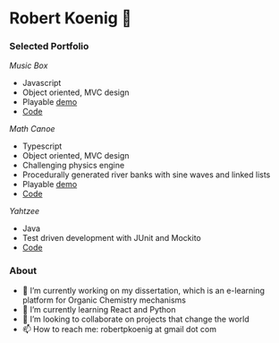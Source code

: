 # Robert Koenig 👋

### Selected Portfolio

*Music Box*
- Javascript
- Object oriented, MVC design
- Playable [demo](https://robertpkoenig.github.io/musicbox/)
- [Code](https://github.com/robertpkoenig/robertpkoenig.github.io/tree/master/musicbox)

*Math Canoe*
- Typescript
- Object oriented, MVC design
- Challenging physics engine
- Procedurally generated river banks with sine waves and linked lists
- Playable [demo](https://robertpkoenig.github.io/mathcanoe/)
- [Code](https://github.com/robertpkoenig/robertpkoenig.github.io/tree/master/mathcanoe)

*Yahtzee*
- Java
- Test driven development with JUnit and Mockito
- [Code](https://github.com/robertpkoenig/yahtzee)


### About

- 🔭 I’m currently working on my dissertation, which is an e-learning platform for Organic Chemistry mechanisms
- 🌱 I’m currently learning React and Python
- 👯 I’m looking to collaborate on projects that change the world
- 📫 How to reach me: robertpkoenig at gmail dot com
